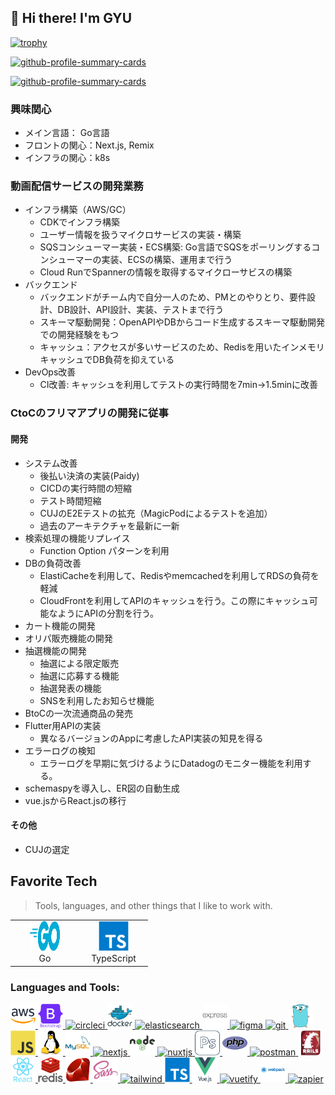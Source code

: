 ## 👋 Hi there! I'm GYU


<!-- トロフィー -->
[![trophy](https://github-profile-trophy.vercel.app/?username=msgyu&theme=onedark&rank=-C)](https://github.com/ryo-ma/github-profile-trophy)



<!-- Profile details card グラフ -->
[![github-profile-summary-cards](http://github-profile-summary-cards.vercel.app/api/cards/profile-details?username=msgyu&theme=zenburn)](https://github.com/vn7n24fzkq/github-profile-summary-cards)

<!-- Top languages used in repository card -->
[![github-profile-summary-cards](http://github-profile-summary-cards.vercel.app/api/cards/repos-per-language?username=msgyu&theme=zenburn)](https://github.com/vn7n24fzkq/github-profile-summary-cards)<!-- Top languages in commits card -->
<!--  [![github-profile-summary-cards](http://github-profile-summary-cards.vercel.app/api/cards/most-commit-language?username=msgyu&theme=zenburn)](https://github.com/vn7n24fzkq/github-profile-summary-cards) -->

<!-- [![github-profile-summary-cards](http://github-profile-summary-cards.vercel.app/api/cards/stats?username=msgyu&theme=zenburn)](https://github.com/vn7n24fzkq/github-profile-summary-cards) -->


### 興味関心　
- メイン言語： Go言語
- フロントの関心：Next.js, Remix
- インフラの関心：k8s



### 動画配信サービスの開発業務

- インフラ構築（AWS/GC）
  - CDKでインフラ構築
  - ユーザー情報を扱うマイクロサービスの実装・構築
  - SQSコンシューマー実装・ECS構築: Go言語でSQSをポーリングするコンシューマーの実装、ECSの構築、運用まで行う
  - Cloud RunでSpannerの情報を取得するマイクローサビスの構築
- バックエンド
  - バックエンドがチーム内で自分一人のため、PMとのやりとり、要件設計、DB設計、API設計、実装、テストまで行う
  - スキーマ駆動開発：OpenAPIやDBからコード生成するスキーマ駆動開発での開発経験をもつ
  - キャッシュ：アクセスが多いサービスのため、Redisを用いたインメモリキャッシュでDB負荷を抑えている
- DevOps改善
  - CI改善: キャッシュを利用してテストの実行時間を7min→1.5minに改善

### CtoCのフリマアプリの開発に従事


#### 開発
- システム改善
  - 後払い決済の実装(Paidy)  
  - CICDの実行時間の短縮
  - テスト時間短縮
  - CUJのE2Eテストの拡充（MagicPodによるテストを追加）
  - 過去のアーキテクチャを最新に一新
- 検索処理の機能リプレイス
  - Function Option パターンを利用
- DBの負荷改善
  - ElastiCacheを利用して、Redisやmemcachedを利用してRDSの負荷を軽減
  - CloudFrontを利用してAPIのキャッシュを行う。この際にキャッシュ可能なようにAPIの分割を行う。
- カート機能の開発
- オリパ販売機能の開発
- 抽選機能の開発
  - 抽選による限定販売
  - 抽選に応募する機能
  - 抽選発表の機能
  - SNSを利用したお知らせ機能
- BtoCの一次流通商品の発売
- Flutter用APIの実装
  - 異なるバージョンのAppに考慮したAPI実装の知見を得る
- エラーログの検知
  - エラーログを早期に気づけるようにDatadogのモニター機能を利用する。
- schemaspyを導入し、ER図の自動生成
- vue.jsからReact.jsの移行


#### その他
- CUJの選定


<h2 align="left" id="macropower-tech">Favorite Tech</h2>

> Tools, languages, and other things that I like to work with.

<table>
  <tr>
    <td align="center" width="96">
      <a href="#macropower-tech">
        <img src="./img/go-flat.svg" width="48" height="48" alt="Golang" />
      </a>
      <br>Go
    </td>
    <td align="center" width="96">
      <a href="#macropower-tech">
        <img src="./img/typescript-original.svg" width="48" height="48" alt="TypeScript" />
      </a>
      <br>TypeScript
    </td>
  </tr>
</table>

<!-- スキル一覧　https://rahuldkjain.github.io/gh-profile-readme-generator/-->
<h3 align="left">Languages and Tools:</h3>
<p align="left"> <a href="https://aws.amazon.com" target="_blank" rel="noreferrer"> <img src="https://raw.githubusercontent.com/devicons/devicon/master/icons/amazonwebservices/amazonwebservices-original-wordmark.svg" alt="aws" width="40" height="40"/> </a> <a href="https://getbootstrap.com" target="_blank" rel="noreferrer"> <img src="https://raw.githubusercontent.com/devicons/devicon/master/icons/bootstrap/bootstrap-plain-wordmark.svg" alt="bootstrap" width="40" height="40"/> </a> <a href="https://circleci.com" target="_blank" rel="noreferrer"> <img src="https://www.vectorlogo.zone/logos/circleci/circleci-icon.svg" alt="circleci" width="40" height="40"/> </a> <a href="https://www.docker.com/" target="_blank" rel="noreferrer"> <img src="https://raw.githubusercontent.com/devicons/devicon/master/icons/docker/docker-original-wordmark.svg" alt="docker" width="40" height="40"/> </a> <a href="https://www.elastic.co" target="_blank" rel="noreferrer"> <img src="https://www.vectorlogo.zone/logos/elastic/elastic-icon.svg" alt="elasticsearch" width="40" height="40"/> </a> <a href="https://expressjs.com" target="_blank" rel="noreferrer"> <img src="https://raw.githubusercontent.com/devicons/devicon/master/icons/express/express-original-wordmark.svg" alt="express" width="40" height="40"/> </a> <a href="https://www.figma.com/" target="_blank" rel="noreferrer"> <img src="https://www.vectorlogo.zone/logos/figma/figma-icon.svg" alt="figma" width="40" height="40"/> </a> <a href="https://git-scm.com/" target="_blank" rel="noreferrer"> <img src="https://www.vectorlogo.zone/logos/git-scm/git-scm-icon.svg" alt="git" width="40" height="40"/> </a> <a href="https://golang.org" target="_blank" rel="noreferrer"> <img src="https://raw.githubusercontent.com/devicons/devicon/master/icons/go/go-original.svg" alt="go" width="40" height="40"/> </a> <a href="https://developer.mozilla.org/en-US/docs/Web/JavaScript" target="_blank" rel="noreferrer"> <img src="https://raw.githubusercontent.com/devicons/devicon/master/icons/javascript/javascript-original.svg" alt="javascript" width="40" height="40"/> </a> <a href="https://www.linux.org/" target="_blank" rel="noreferrer"> <img src="https://raw.githubusercontent.com/devicons/devicon/master/icons/linux/linux-original.svg" alt="linux" width="40" height="40"/> </a> <a href="https://www.mysql.com/" target="_blank" rel="noreferrer"> <img src="https://raw.githubusercontent.com/devicons/devicon/master/icons/mysql/mysql-original-wordmark.svg" alt="mysql" width="40" height="40"/> </a> <a href="https://nextjs.org/" target="_blank" rel="noreferrer"> <img src="https://cdn.worldvectorlogo.com/logos/nextjs-2.svg" alt="nextjs" width="40" height="40"/> </a> <a href="https://nodejs.org" target="_blank" rel="noreferrer"> <img src="https://raw.githubusercontent.com/devicons/devicon/master/icons/nodejs/nodejs-original-wordmark.svg" alt="nodejs" width="40" height="40"/> </a> <a href="https://nuxtjs.org/" target="_blank" rel="noreferrer"> <img src="https://www.vectorlogo.zone/logos/nuxtjs/nuxtjs-icon.svg" alt="nuxtjs" width="40" height="40"/> </a> <a href="https://www.photoshop.com/en" target="_blank" rel="noreferrer"> <img src="https://raw.githubusercontent.com/devicons/devicon/master/icons/photoshop/photoshop-line.svg" alt="photoshop" width="40" height="40"/> </a> <a href="https://www.php.net" target="_blank" rel="noreferrer"> <img src="https://raw.githubusercontent.com/devicons/devicon/master/icons/php/php-original.svg" alt="php" width="40" height="40"/> </a> <a href="https://postman.com" target="_blank" rel="noreferrer"> <img src="https://www.vectorlogo.zone/logos/getpostman/getpostman-icon.svg" alt="postman" width="40" height="40"/> </a> <a href="https://rubyonrails.org" target="_blank" rel="noreferrer"> <img src="https://raw.githubusercontent.com/devicons/devicon/master/icons/rails/rails-original-wordmark.svg" alt="rails" width="40" height="40"/> </a> <a href="https://reactjs.org/" target="_blank" rel="noreferrer"> <img src="https://raw.githubusercontent.com/devicons/devicon/master/icons/react/react-original-wordmark.svg" alt="react" width="40" height="40"/> </a> <a href="https://redis.io" target="_blank" rel="noreferrer"> <img src="https://raw.githubusercontent.com/devicons/devicon/master/icons/redis/redis-original-wordmark.svg" alt="redis" width="40" height="40"/> </a> <a href="https://www.ruby-lang.org/en/" target="_blank" rel="noreferrer"> <img src="https://raw.githubusercontent.com/devicons/devicon/master/icons/ruby/ruby-original.svg" alt="ruby" width="40" height="40"/> </a> <a href="https://sass-lang.com" target="_blank" rel="noreferrer"> <img src="https://raw.githubusercontent.com/devicons/devicon/master/icons/sass/sass-original.svg" alt="sass" width="40" height="40"/> </a> <a href="https://tailwindcss.com/" target="_blank" rel="noreferrer"> <img src="https://www.vectorlogo.zone/logos/tailwindcss/tailwindcss-icon.svg" alt="tailwind" width="40" height="40"/> </a> <a href="https://www.typescriptlang.org/" target="_blank" rel="noreferrer"> <img src="https://raw.githubusercontent.com/devicons/devicon/master/icons/typescript/typescript-original.svg" alt="typescript" width="40" height="40"/> </a> <a href="https://vuejs.org/" target="_blank" rel="noreferrer"> <img src="https://raw.githubusercontent.com/devicons/devicon/master/icons/vuejs/vuejs-original-wordmark.svg" alt="vuejs" width="40" height="40"/> </a> <a href="https://vuetifyjs.com/en/" target="_blank" rel="noreferrer"> <img src="https://bestofjs.org/logos/vuetify.svg" alt="vuetify" width="40" height="40"/> </a> <a href="https://webpack.js.org" target="_blank" rel="noreferrer"> <img src="https://raw.githubusercontent.com/devicons/devicon/d00d0969292a6569d45b06d3f350f463a0107b0d/icons/webpack/webpack-original-wordmark.svg" alt="webpack" width="40" height="40"/> </a> <a href="https://zapier.com" target="_blank" rel="noreferrer"> <img src="https://www.vectorlogo.zone/logos/zapier/zapier-icon.svg" alt="zapier" width="40" height="40"/> </a> </p>
